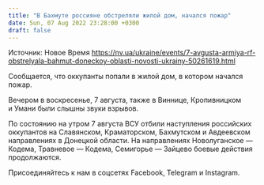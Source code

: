 ```yaml
---
title: "В Бахмуте россияне обстреляли жилой дом, начался пожар"
date: Sun, 07 Aug 2022 23:28:00 +0300
draft: false
---
```

Источник: Новое Время https://nv.ua/ukraine/events/7-avgusta-armiya-rf-obstrelyala-bahmut-doneckoy-oblasti-novosti-ukrainy-50261619.html


Сообщается, что оккупанты попали в жилой дом, в котором начался пожар.

Вечером в воскресенье, 7 августа, также в Виннице, Кропивницком и Умани были слышны звуки взрывов.

По состоянию на утром 7 августа ВСУ отбили наступления российских оккупантов на Славянском, Краматорском, Бахмутском и Авдеевском направлениях в Донецкой области. На направлениях Новолуганское — Кодема, Травневое — Кодема, Семигорье — Зайцево боевые действия продолжаются.

Присоединяйтесь к нам в соцсетях Facebook, Telegram и Instagram.
